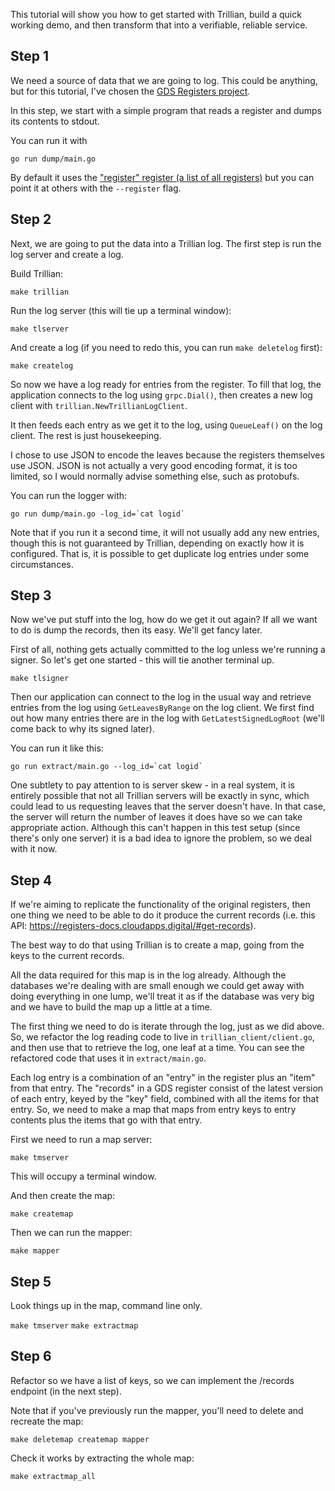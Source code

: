 This tutorial will show you how to get started with Trillian, build a
quick working demo, and then transform that into a verifiable,
reliable service.

Step 1
------

We need a source of data that we are going to log. This could be
anything, but for this tutorial, I've chosen the [GDS Registers
project](https://www.gov.uk/government/publications/registers/registers).

In this step, we start with a simple program that reads a register and
dumps its contents to stdout.

You can run it with

```go run dump/main.go```

By default it uses the ["register" register (a list of all
registers)](https://register.register.gov.uk/) but you can point it at
others with the `--register` flag.

Step 2
------

Next, we are going to put the data into a Trillian log. The first step
is run the log server and create a log.

Build Trillian:

```make trillian```

Run the log server (this will tie up a terminal window):

```make tlserver```

And create a log (if you need to redo this, you can run `make
deletelog` first):

```make createlog```

So now we have a log ready for entries from the register. To fill that
log, the application connects to the log using `grpc.Dial()`, then
creates a new log client with `trillian.NewTrillianLogClient`.

It then feeds each entry as we get it to the log, using
`QueueLeaf()` on the log client. The rest is just housekeeping.

I chose to use JSON to encode the leaves because the registers
themselves use JSON. JSON is not actually a very good encoding format,
it is too limited, so I would normally advise something else, such as
protobufs.

You can run the logger with:

```
go run dump/main.go -log_id=`cat logid`
```

Note that if you run it a second time, it will not usually add any new
entries, though this is not guaranteed by Trillian, depending on
exactly how it is configured. That is, it is possible to get duplicate
log entries under some circumstances.

Step 3
------

Now we've put stuff into the log, how do we get it out again? If all
we want to do is dump the records, then its easy. We'll get fancy
later.

First of all, nothing gets actually committed to the log unless we're
running a signer. So let's get one started - this will tie another
terminal up.

```make tlsigner```

Then our application can connect to the log in the usual way and
retrieve entries from the log using `GetLeavesByRange` on the log
client. We first find out how many entries there are in the log with
`GetLatestSignedLogRoot` (we'll come back to why its signed later).

You can run it like this:

```
go run extract/main.go --log_id=`cat logid`
```

One subtlety to pay attention to is server skew - in a real system,
it is entirely possible that not all Trillian servers will be exactly
in sync, which could lead to us requesting leaves that the server
doesn't have. In that case, the server will return the number of
leaves it does have so we can take appropriate action. Although this
can't happen in this test setup (since there's only one server) it is
a bad idea to ignore the problem, so we deal with it now.

Step 4
------

If we're aiming to replicate the functionality of the original
registers, then one thing we need to be able to do it produce the
current records (i.e. this API:
https://registers-docs.cloudapps.digital/#get-records).

The best way to do that using Trillian is to create a map, going from
the keys to the current records.

All the data required for this map is in the log already. Although the
databases we're dealing with are small enough we could get away with
doing everything in one lump, we'll treat it as if the database was
very big and we have to build the map up a little at a time.

The first thing we need to do is iterate through the log, just as we
did above. So, we refactor the log reading code to live in
`trillian_client/client.go`, and then use that to retrieve the log,
one leaf at a time. You can see the refactored code that uses it in
`extract/main.go`.

Each log entry is a combination of an "entry" in the register plus an
"item" from that entry. The "records" in a GDS register consist of the
latest version of each entry, keyed by the "key" field, combined with
all the items for that entry. So, we need to make a map that maps from
entry keys to entry contents plus the items that go with that entry.

First we need to run a map server:

`make tmserver`

This will occupy a terminal window.

And then create the map:

`make createmap`

Then we can run the mapper:

`make mapper`

Step 5
------

Look things up in the map, command line only.

`make tmserver`
`make extractmap`

Step 6
------

Refactor so we have a list of keys, so we can implement the /records
endpoint (in the next step).

Note that if you've previously run the mapper, you'll need to delete and recreate the map:

`make deletemap createmap mapper`

Check it works by extracting the whole map:

`make extractmap_all`
